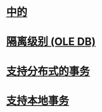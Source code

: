 # [中的](transactions.md)

# [隔离级别 (OLE DB)](isolation-levels-ole-db.md)
# [支持分布式的事务](supporting-distributed-transactions.md)
# [支持本地事务](supporting-local-transactions.md)
